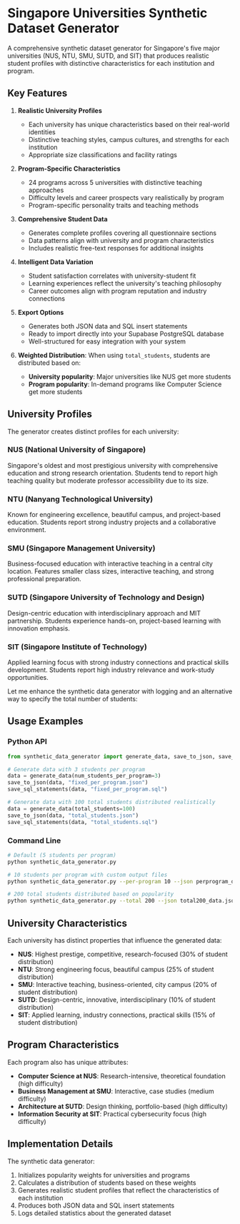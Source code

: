 # Singapore Universities Synthetic Dataset Generator

A comprehensive synthetic dataset generator for Singapore's five major universities (NUS, NTU, SMU, SUTD,
and SIT) that produces realistic student profiles with distinctive characteristics for each institution and program.

## Key Features

1. **Realistic University Profiles**
    - Each university has unique characteristics based on their real-world identities
    - Distinctive teaching styles, campus cultures, and strengths for each institution
    - Appropriate size classifications and facility ratings

2. **Program-Specific Characteristics**
    - 24 programs across 5 universities with distinctive teaching approaches
    - Difficulty levels and career prospects vary realistically by program
    - Program-specific personality traits and teaching methods

3. **Comprehensive Student Data**
    - Generates complete profiles covering all questionnaire sections
    - Data patterns align with university and program characteristics
    - Includes realistic free-text responses for additional insights

4. **Intelligent Data Variation**
    - Student satisfaction correlates with university-student fit
    - Learning experiences reflect the university's teaching philosophy
    - Career outcomes align with program reputation and industry connections

5. **Export Options**
    - Generates both JSON data and SQL insert statements
    - Ready to import directly into your Supabase PostgreSQL database
    - Well-structured for easy integration with your system


6. **Weighted Distribution**: When using `total_students`, students are distributed based on:

    - **University popularity**: Major universities like NUS get more students
    - **Program popularity**: In-demand programs like Computer Science get more students

## University Profiles

The generator creates distinct profiles for each university:

### NUS (National University of Singapore)

Singapore's oldest and most prestigious university with comprehensive education and strong research orientation.
Students tend to report high teaching quality but moderate professor accessibility due to its size.

### NTU (Nanyang Technological University)

Known for engineering excellence, beautiful campus, and project-based education. Students report strong industry
projects and a collaborative environment.

### SMU (Singapore Management University)

Business-focused education with interactive teaching in a central city location. Features smaller class sizes,
interactive teaching, and strong professional preparation.

### SUTD (Singapore University of Technology and Design)

Design-centric education with interdisciplinary approach and MIT partnership. Students experience hands-on,
project-based learning with innovation emphasis.

### SIT (Singapore Institute of Technology)

Applied learning focus with strong industry connections and practical skills development. Students report high industry
relevance and work-study opportunities.

Let me enhance the synthetic data generator with logging and an alternative way to specify the total number of students:

## Usage Examples

### Python API

```python
from synthetic_data_generator import generate_data, save_to_json, save_sql_statements

# Generate data with 3 students per program
data = generate_data(num_students_per_program=3)
save_to_json(data, "fixed_per_program.json")
save_sql_statements(data, "fixed_per_program.sql")

# Generate data with 100 total students distributed realistically 
data = generate_data(total_students=100)
save_to_json(data, "total_students.json")
save_sql_statements(data, "total_students.sql")
```

### Command Line

```bash
# Default (5 students per program)
python synthetic_data_generator.py

# 10 students per program with custom output files
python synthetic_data_generator.py --per-program 10 --json perprogram_data.json --sql perprogram_data.sql

# 200 total students distributed based on popularity
python synthetic_data_generator.py --total 200 --json total200_data.json --sql total200_data.sql
```

## University Characteristics

Each university has distinct properties that influence the generated data:

- **NUS**: Highest prestige, competitive, research-focused (30% of student distribution)
- **NTU**: Strong engineering focus, beautiful campus (25% of student distribution)
- **SMU**: Interactive teaching, business-oriented, city campus (20% of student distribution)
- **SUTD**: Design-centric, innovative, interdisciplinary (10% of student distribution)
- **SIT**: Applied learning, industry connections, practical skills (15% of student distribution)

## Program Characteristics

Each program also has unique attributes:

- **Computer Science at NUS**: Research-intensive, theoretical foundation (high difficulty)
- **Business Management at SMU**: Interactive, case studies (medium difficulty)
- **Architecture at SUTD**: Design thinking, portfolio-based (high difficulty)
- **Information Security at SIT**: Practical cybersecurity focus (high difficulty)

## Implementation Details

The synthetic data generator:

1. Initializes popularity weights for universities and programs
2. Calculates a distribution of students based on these weights
3. Generates realistic student profiles that reflect the characteristics of each institution
4. Produces both JSON data and SQL insert statements
5. Logs detailed statistics about the generated dataset